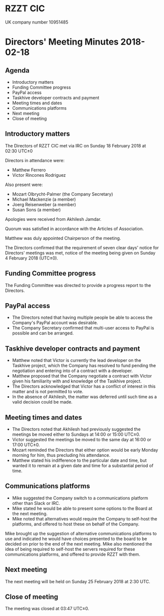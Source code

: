 # RZZT CIC

UK company number 10951485

# Directors' Meeting Minutes 2018-02-18

## Agenda

- Introductory matters
- Funding Committee progress
- PayPal access
- Taskhive developer contracts and payment
- Meeting times and dates
- Communications platforms
- Next meeting
- Close of meeting

## Introductory matters

The Directors of RZZT CIC met via IRC on Sunday 18 February 2018 at 02:30 UTC±0

Directors in attendance were:

- Matthew Ferrero
- Victor Rincones Rodriguez

Also present were:

- Mozart Olbrycht-Palmer (the Company Secretary)
- Michael Mackenzie (a member)
- Joerg Reisenweber (a member)
- Susan Sons (a member)

Apologies were received from Akhilesh Jamdar.

Quorum was satisfied in accordance with the Articles of Association.

Matthew was duly appointed Chairperson of the meeting.

The Directors confirmed that the requirement of seven clear days' notice for Directors' meetings was met, notice of the meeting being given on Sunday 4 February 2018 (UTC±0).

## Funding Committee progress

The Funding Committee was directed to provide a progress report to the Directors.

## PayPal access

- The Directors noted that having multiple people be able to access the Company's PayPal account was desirable.
- The Company Secretary confirmed that multi-user access to PayPal is possible and can be arranged.

## Taskhive developer contracts and payment

- Matthew noted that Victor is currently the lead developer on the Taskhive project, which the Company has resolved to fund pending the negotiation and entering into of a contract with a developer.
- Matthew proposed that the Company negotiate a contract with Victor given his familiarity with and knowledge of the Taskhive project.
- The Directors acknowledged that Victor has a conflict of interest in this matter and is not permitted to vote.
- In the absence of Akhilesh, the matter was deferred until such time as a valid decision could be made.

## Meeting times and dates

- The Directors noted that Akhilesh had previously suggested the meetings be moved either to Sundays at 14:00 or 15:00 UTC±0.
- Victor suggested the meetings be moved to the same day at 16:00 or 17:00 UTC±0.
- Mozart reminded the Directors that either option would be early Monday morning for him, thus precluding his attendance.
- Matthew stated his indifference to the particular date and time, but wanted it to remain at a given date and time for a substantial period of time.

## Communications platforms

- Mike suggested the Company switch to a communications platform other than Slack or IRC.
- Mike stated he would be able to present some options to the Board at the next meeting.
- Mike noted that alternatives would require the Company to self-host the platforms, and offered to host these on behalf of the Company.

Mike brought up the suggestion of alternative communications platforms to use and indicated he would have choices presented to the board to be decided on prior to the end of the next meeting. Mike also mentioned the idea of being required to self-host the servers required for these communications platforms, and offered to provide RZZT with them.

## Next meeting

The next meeting will be held on Sunday 25 February 2018 at 2:30 UTC.

## Close of meeting

The meeting was closed at 03:47 UTC±0.
